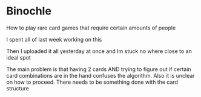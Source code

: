 # Binochle
How to play rare card games that require certain amounts of people

I spent all of last week working on this

Then I uploaded it all yesterday at once and Im stuck no where close to an ideal spot

The main problem is that having 2 cards AND trying to figure out if certain card combinations are in the hand confuses the algorithm.
Also it is unclear on how to proceed. There needs to be something done with the card structure

